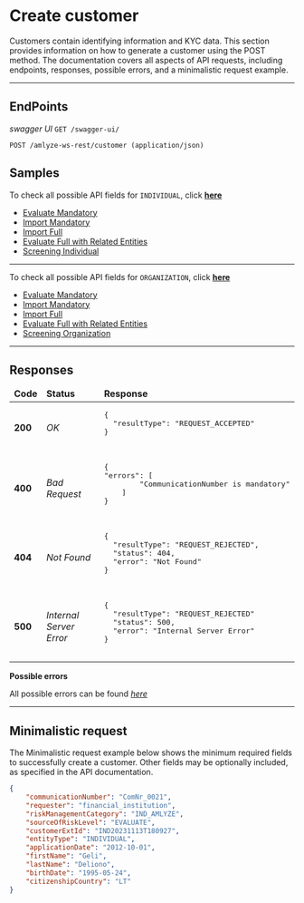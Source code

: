 # Create customer



Customers contain identifying information and KYC data. This section provides information on how to generate a customer using the POST method. The documentation covers all aspects of API requests, including endpoints, responses, possible errors, and a minimalistic request example.

------------


## EndPoints

*swagger UI* `GET /swagger-ui/`

`POST /amlyze-ws-rest/customer (application/json)`


## Samples

To check all possible API fields for `INDIVIDUAL`, click [<b>here</b>](INDIVIDUAL/INDIVIDUAL_FIelds.md)

* [Evaluate Mandatory](INDIVIDUAL/INDIVIDUAL_Samples/evaluate_Mandatory.json) 
* [Import Mandatory](INDIVIDUAL/INDIVIDUAL_Samples/import_Mandatory.json) 
* [Import Full](INDIVIDUAL/INDIVIDUAL_Samples/import_Full.json)
* [Evaluate Full with Related Entities](INDIVIDUAL/INDIVIDUAL_Samples/evaluate_Full_RelatedEntities.json)
* [Screening Individual](INDIVIDUAL/INDIVIDUAL_Samples/screening_Individual.json)
--- 
To check all possible API fields for `ORGANIZATION`, click [<b>here</b>](ORGANIZATION/ORGANIZATION_FIelds.md)
* [Evaluate Mandatory](ORGANIZATION/ORGANIZATION_Samples/evaluate_Mandatory.json) 
* [Import Mandatory](ORGANIZATION/ORGANIZATION_Samples/import_Mandatory.json) 
* [Import Full](ORGANIZATION/ORGANIZATION_Samples/import_Full.json)
* [Evaluate Full with Related Entities](ORGANIZATION/ORGANIZATION_Samples/evaluate_Full_RelatedEntities.json)
* [Screening Organization](ORGANIZATION/ORGANIZATION_Samples/screening_Organization.json)

----------------------

## Responses

<table>
		<thead>
			<tr>
				<td><b>Code</b></td>
				<td><b>Status</b></td>
				<td><b>Response</b></td>
			</tr>
		</thead>
		<tbody>
			<tr>
				<td><b>200</b></td>
				<td><i>OK</i></td>
				<td>
					<pre>
{
  "resultType": "REQUEST_ACCEPTED"
}
                    </pre>
				</td>
			</tr>
			<tr>
				<td><b>400</b></td>
				<td><i>Bad Request</i></td>
				<td> 
                    <pre>
{
"errors": [
        "CommunicationNumber is mandatory"
   	]
}
                    </pre>
				</td>
			</tr>
				<tr>
				<td><b>404</b></td>
				<td><i>Not Found</i></td>
				<td> 
                    <pre>
{
  "resultType": "REQUEST_REJECTED",
  "status": 404,
  "error": "Not Found"
}
                    </pre>
				</td>
			</tr>
			<tr>
				<td><b>500</b></td>
				<td><i>Internal Server Error</i></td>
				<td> 
                    <pre>
{
  "resultType": "REQUEST_REJECTED"
  "status": 500,
  "error": "Internal Server Error"
}
                    </pre>
				</td>
			</tr>
		</tbody>
</table>


**Possible errors**

All possible errors can be found [*here*](cust_possible_errors.md)  


------


## Minimalistic request

The Minimalistic request example below shows the minimum required fields to successfully create a customer. Other fields may be optionally included, as specified in the API documentation.



```json
{
    "communicationNumber": "ComNr_0021",
    "requester": "financial_institution",
    "riskManagementCategory": "IND_AMLYZE",
    "sourceOfRiskLevel": "EVALUATE",
    "customerExtId": "IND20231113T180927",
	"entityType": "INDIVIDUAL",
	"applicationDate": "2012-10-01",
	"firstName": "Geli",
	"lastName": "Deliono",
    "birthDate": "1995-05-24",
    "citizenshipCountry": "LT"
}
```




